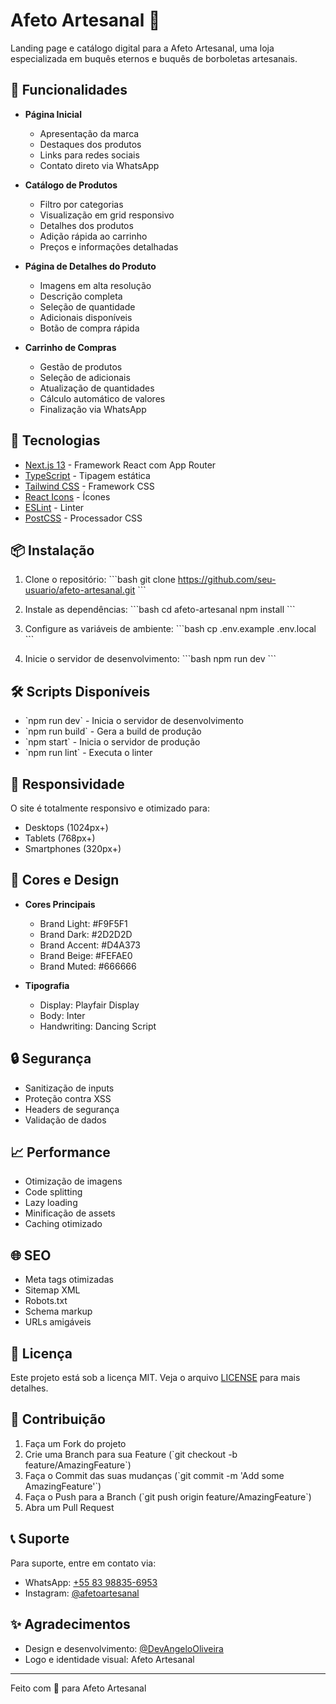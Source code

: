 # Afeto Artesanal 🌹

Landing page e catálogo digital para a Afeto Artesanal, uma loja especializada em buquês eternos e buquês de borboletas artesanais.

## 🌟 Funcionalidades

- **Página Inicial**
  - Apresentação da marca
  - Destaques dos produtos
  - Links para redes sociais
  - Contato direto via WhatsApp

- **Catálogo de Produtos**
  - Filtro por categorias
  - Visualização em grid responsivo
  - Detalhes dos produtos
  - Adição rápida ao carrinho
  - Preços e informações detalhadas

- **Página de Detalhes do Produto**
  - Imagens em alta resolução
  - Descrição completa
  - Seleção de quantidade
  - Adicionais disponíveis
  - Botão de compra rápida

- **Carrinho de Compras**
  - Gestão de produtos
  - Seleção de adicionais
  - Atualização de quantidades
  - Cálculo automático de valores
  - Finalização via WhatsApp

## 🚀 Tecnologias

- [Next.js 13](https://nextjs.org/) - Framework React com App Router
- [TypeScript](https://www.typescriptlang.org/) - Tipagem estática
- [Tailwind CSS](https://tailwindcss.com/) - Framework CSS
- [React Icons](https://react-icons.github.io/react-icons/) - Ícones
- [ESLint](https://eslint.org/) - Linter
- [PostCSS](https://postcss.org/) - Processador CSS

## 📦 Instalação

1. Clone o repositório:
\`\`\`bash
git clone https://github.com/seu-usuario/afeto-artesanal.git
\`\`\`

2. Instale as dependências:
\`\`\`bash
cd afeto-artesanal
npm install
\`\`\`

3. Configure as variáveis de ambiente:
\`\`\`bash
cp .env.example .env.local
\`\`\`

4. Inicie o servidor de desenvolvimento:
\`\`\`bash
npm run dev
\`\`\`

## 🛠️ Scripts Disponíveis

- \`npm run dev\` - Inicia o servidor de desenvolvimento
- \`npm run build\` - Gera a build de produção
- \`npm start\` - Inicia o servidor de produção
- \`npm run lint\` - Executa o linter

## 📱 Responsividade

O site é totalmente responsivo e otimizado para:
- Desktops (1024px+)
- Tablets (768px+)
- Smartphones (320px+)

## 🎨 Cores e Design

- **Cores Principais**
  - Brand Light: #F9F5F1
  - Brand Dark: #2D2D2D
  - Brand Accent: #D4A373
  - Brand Beige: #FEFAE0
  - Brand Muted: #666666

- **Tipografia**
  - Display: Playfair Display
  - Body: Inter
  - Handwriting: Dancing Script

## 🔒 Segurança

- Sanitização de inputs
- Proteção contra XSS
- Headers de segurança
- Validação de dados

## 📈 Performance

- Otimização de imagens
- Code splitting
- Lazy loading
- Minificação de assets
- Caching otimizado

## 🌐 SEO

- Meta tags otimizadas
- Sitemap XML
- Robots.txt
- Schema markup
- URLs amigáveis

## 📄 Licença

Este projeto está sob a licença MIT. Veja o arquivo [LICENSE](LICENSE) para mais detalhes.

## 👥 Contribuição

1. Faça um Fork do projeto
2. Crie uma Branch para sua Feature (\`git checkout -b feature/AmazingFeature\`)
3. Faça o Commit das suas mudanças (\`git commit -m 'Add some AmazingFeature'\`)
4. Faça o Push para a Branch (\`git push origin feature/AmazingFeature\`)
5. Abra um Pull Request

## 📞 Suporte

Para suporte, entre em contato via:
- WhatsApp: [+55 83 98835-6953](https://wa.me/5583988356953)
- Instagram: [@afetoartesanal](https://instagram.com/afetoartesanal)

## ✨ Agradecimentos

- Design e desenvolvimento: [@DevAngeloOliveira](https://github.com/DevAngeloOliveira)
- Logo e identidade visual: Afeto Artesanal

---

Feito com 💝 para Afeto Artesanal
